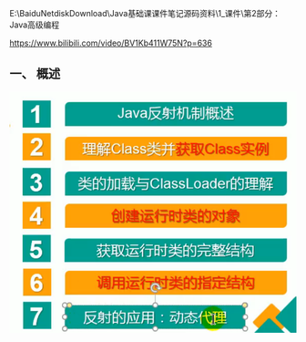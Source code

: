 E:\BaiduNetdiskDownload\Java基础课课件笔记源码资料\1_课件\第2部分：Java高级编程

https://www.bilibili.com/video/BV1Kb411W75N?p=636

## 一、 概述

<img src="反射.assets/image-20210508093738675.png" alt="image-20210508093738675" style="zoom:67%;" />

